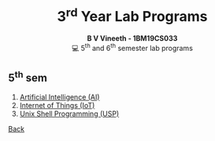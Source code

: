 <div align="center">
  <h1> 3<sup>rd</sup> Year Lab Programs </h1>
  <strong>B V Vineeth - 1BM19CS033</strong><br>
  💻 5<sup>th</sup> and 6<sup>th</sup> semester lab programs
</div>

## 5<sup>th</sup> sem

<div>
  <ol>
    <li><a href="https://vinsdragonis.github.io/3rd-year-labs/AI/">Artificial Intelligence (AI)</a></li>
    <li><a href="https://github.com/vineethbv/3rd-year-labs/tree/main/IoT">Internet of Things (IoT)</a></li>
    <li><a href="https://github.com/vineethbv/3rd-year-labs/tree/main/USP">Unix Shell Programming (USP)</a></li>
  </ol>
</div>

<a href="https://vinsdragonis.github.io/3rd-year-labs/">Back</a>
